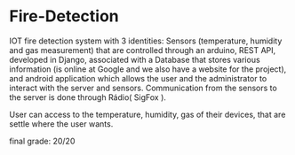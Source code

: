 # Fire-Detection


IOT fire detection system with 3 identities: Sensors (temperature, humidity and gas measurement) that are controlled through an arduino, REST API, developed in Django, associated with a Database that stores various information (is online at Google and we also have a website for the project), and android application which allows the user and the administrator to interact with the server and sensors. Communication from the sensors to the server is done through Rádio( SigFox ).

User can access to the temperature, humidity, gas of their devices, that are settle where the user wants.

final grade: 20/20
